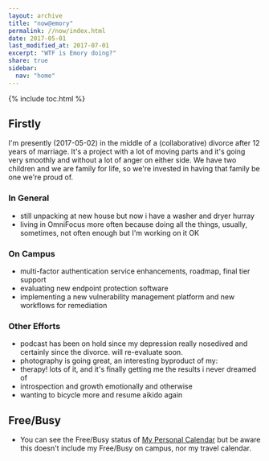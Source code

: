 ```yaml
---
layout: archive
title: "now@emory"
permalink: //now/index.html
date: 2017-05-01
last_modified_at: 2017-07-01
excerpt: "WTF is Emory doing?"
share: true
sidebar:
  nav: "home"
---
```


{% include toc.html %}

## Firstly

I'm presently (2017-05-02) in the middle of a (collaborative) divorce after 12 years of marriage. It's a project with a lot of moving parts and it's going very smoothly and without a lot of anger on either side. We have two children and we are family for life, so we're invested in having that family be one we're proud of.

### In General

- still unpacking at new house but now i have a washer and dryer hurray
- living in OmniFocus more often because doing all the things, usually, sometimes, not often enough but I'm working on it OK

### On Campus

- multi-factor authentication service enhancements, roadmap, final tier support 
- evaluating new endpoint protection software
- implementing a new vulnerability management platform and new workflows for remediation
 
### Other Efforts

- podcast has been on hold since my depression really nosedived and certainly since the divorce. will re-evaluate soon.
- photography is going great, an interesting byproduct of my:
- therapy! lots of it, and it's finally getting me the results i never dreamed of
- introspection and growth emotionally and otherwise
- wanting to bicycle more and resume aikido again

## Free/Busy

* You can see the Free/Busy status of [My Personal Calendar](https://calendar.google.com/calendar/ical/emory%40hellyeah.com/public/basic.ics) but be aware this doesn't include my Free/Busy on campus, nor my travel calendar.

